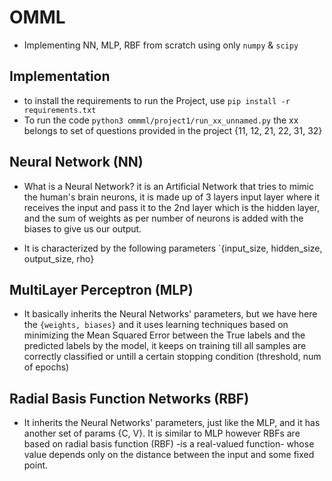 # OMML

- Implementing NN, MLP, RBF from scratch using only `numpy` & `scipy`

## Implementation

- to install the requirements to run the Project, use `pip install -r requirements.txt`
- To run the code `python3 ommml/project1/run_xx_unnamed.py` the xx belongs to set of questions provided in the project {11, 12, 21, 22, 31, 32}

## Neural Network (NN)

- What is a Neural Network? it is an Artificial Network that tries to mimic the human's brain neurons, it is made up of 3 layers input layer where it receives the input and pass it to the 2nd layer which is the hidden layer, and the sum of weights as per number of neurons is added with the biases to give us our output.

- It is characterized by the following parameters `{input_size, hidden_size, output_size, rho}


## MultiLayer Perceptron (MLP)

- It basically inherits the Neural Networks' parameters, but we have here the `{weights, biases}` and it uses learning techniques based on minimizing the Mean Squared Error between the True labels and the predicted labels by the model, it keeps on training till all samples are correctly classified or untill a certain stopping condition (threshold, num of epochs)

## Radial Basis Function Networks (RBF)

- It inherits the Neural Networks' parameters, just like the MLP, and it has another set of params {C, V}. It is similar to MLP however RBFs are based on radial basis function (RBF) -is a real-valued function- whose value depends only on the distance between the input and some fixed point.
